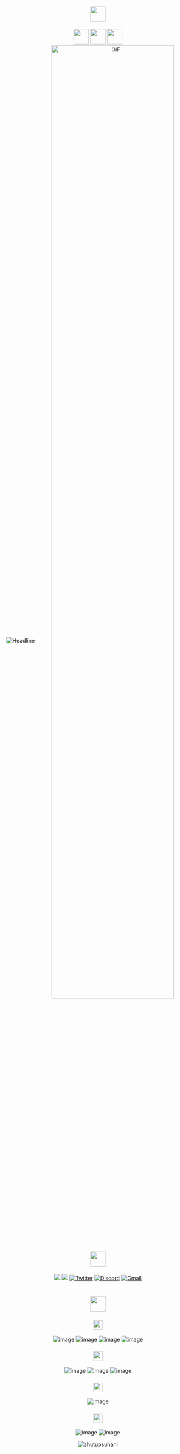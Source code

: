 
<h1 align="center" style="color:#faebee">
  <img height="40px" src="https://img.shields.io/badge/-Hello world!👋-faebee?&style=for-the-badge&logoWidth=50" />
</h1>

<div align="center">
  <img height="40px" src="https://img.shields.io/badge/-I'm-faebee?&style=for-the-badge&logoWidth=50" />
  <img height="40px" src="https://img.shields.io/badge/-Suhani-333b7c?&style=for-the-badge&logoWidth=50" />
  <img height="40px" src="https://img.shields.io/badge/-Sahu-faebee?&style=for-the-badge&logoWidth=50" />

  <br>

  <img src="https://readme-typing-svg.herokuapp.com/?color=333d7a%&size=32&center=true&vCenter=true&width=600&height=50&pause=1000&vCenter=true&background=faebee&lines=Hi+there+I%27m+Suhani+Sahu+%F0%9F%91%8B;Full-Stack+Developer;Frontend+Developer;Problem+Solver;Open%20Source%20Enthusiast;" alt="Headline" />

   <img align="center" width="80%" alt="GIF" src="https://user-images.githubusercontent.com/74038190/235224431-e8c8c12e-6826-47f1-89fb-2ddad83b3abf.gif" />
  
   <h1 align="center" style="color:#faebee">
  <img height="40px" src="https://img.shields.io/badge/-Find Me On-faebee?&style=for-the-badge&logoWidth=50" />
</h1>
    
  <a href="https://www.linkedin.com/in/suhanisahu/"><img src="https://img.shields.io/badge/LinkedIn-0077B5?style=for-the-badge&logo=linkedin&logoColor=white" /></a>
   <a href="https://medium.com/@shutupsuhani"><img src="https://img.shields.io/badge/Medium-000000?style=for-the-badge&logo=Medium&logoColor=white" /></a>
  <a href="https://twitter.com/shutupsuhani"><img src="https://img.shields.io/badge/Twitter-1DA1F2?style=for-the-badge&logo=twitter&logoColor=white" alt="Twitter" /></a>
  <a href="https://www.discordapp.com/users/_suhani1411"><img src="https://img.shields.io/badge/Discord-5865F2?style=for-the-badge&logo=discord&logoColor=white" alt="Discord" /></a>
  <a href="mailto:sahusuhani14@gmail.com"><img src="https://img.shields.io/badge/Gmail-D14836?style=for-the-badge&logo=gmail&logoColor=white" alt="Gmail" /></a>
</div>


<h1 align="center">
  <img height="40px" src="https://img.shields.io/badge/-My Tech Stack-faebee?&style=for-the-badge&logoWidth=50" />
</h1>
<div align="center">
        
<h3 align="center">
  <img height="25px" src="https://img.shields.io/badge/-Languages-faebee?&style=for-the-badge&logoWidth=50" />
</h3>

![image](https://img.shields.io/badge/Python-14354C?style=for-the-badge&logo=python&logoColor=white)
![image](https://img.shields.io/badge/TypeScript-%2300ADD8.svg?style=for-the-badge&logo=typescript&logoColor=white)
![image](https://img.shields.io/badge/JavaScript-007ACC?style=for-the-badge&logo=javascript&logoColor=white)
![image](https://img.shields.io/badge/C%2B%2B-00599C?style=for-the-badge&logo=c%2B%2B&logoColor=white)

<h3 align="center">
  <img height="25px" src="https://img.shields.io/badge/-Backend Frameworks-faebee?&style=for-the-badge&logoWidth=50" />
</h3>

![image](https://img.shields.io/badge/Node%20JS-%23092E20.svg?style=for-the-badge&logo=node%20js&logoColor=white)
![image](https://img.shields.io/badge/Express%20JS-ff1709?style=for-the-badge&logo=express%20js&logoColor=white)
![image](https://img.shields.io/badge/rest%20api-109989?style=for-the-badge&logo=REST%20API&logoColor=white)

<h3 align="center">
  <img height="25px" src="https://img.shields.io/badge/-Frontend Frameworks-faebee?&style=for-the-badge&logoWidth=50" />
</h3>

![image](https://img.shields.io/badge/React%20JS-%23092E20.svg?style=for-the-badge&logo=reactjs&logoColor=white)


<h3 align="center">
  <img height="25px" src="https://img.shields.io/badge/-Database-faebee?&style=for-the-badge&logoWidth=50" />
</h3>

![image](https://img.shields.io/badge/mongo%20db-%23316192.svg?style=for-the-badge&logo=mongodb&logoColor=white)
![image](https://img.shields.io/badge/mysql-%23DD0031.svg?style=for-the-badge&logo=mysql&logoColor=white)

 <p><img align="center" src="https://github-readme-streak-stats.herokuapp.com/?user=shutupsuhani" alt="shutupsuhani" /></p>
</div>



<!--
**shutupsuhani/shutupsuhani** is a ✨ _special_ ✨ repository because its `README.md` (this file) appears on your GitHub profile.

Here are some ideas to get you started:

- 🔭 I’m currently working on ...
- 🌱 I’m currently learning ...
- 👯 I’m looking to collaborate on ...
- 🤔 I’m looking for help with ...
- 💬 Ask me about ...
- 📫 How to reach me: ...
- 😄 Pronouns: ...
- ⚡ Fun fact: ...
-->
